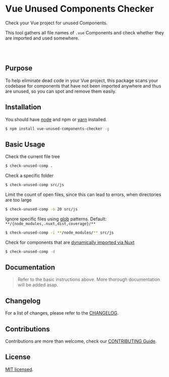 # Vue Unused Components Checker

Check your Vue project for unused Components.

This tool gathers all file names of `.vue` Components and check whether they are imported and used somewhere.

<p align="center" class="text-center">
  <img alt="" src="https://img.shields.io/github/workflow/status/BerniWittmann/vue-unused-components-checker/Release/main"/>
  <img alt="" src="https://shields.io/github/issues/BerniWittmann/vue-unused-components-checker"/>
  <img alt="" src="https://shields.io/npm/l/vue-unused-components-checker"/>
  <img alt="" src="https://shields.io/npm/v/vue-unused-components-checker"/>
</p>

<p align="center" class="text-center">
  <img alt="" src="https://i.imgur.com/3SJ5CeK.gif" />
</p>

## Purpose

To help eliminate dead code in your Vue project, this package scans your codebase for components that have not been imported anywhere and thus are unused, so you can spot and remove them easily.

## Installation

You should have [node](https://nodejs.org/en/) and npm or [yarn](https://yarnpkg.com) installed.

```bash
$ npm install vue-unused-components-checker -g
```

## Basic Usage

Check the current file tree

```bash
$ check-unused-comp .
```

Check a specific folder

```bash
$ check-unused-comp src/js
```

Limit the count of open files, since this can lead to errors, when directories are too large

```bash
$ check-unused-comp -o 20 src/js
```

Ignore specific files using [glob](https://www.npmjs.com/package/glob#glob-primer) patterns. Default: `**/{node_modules,.nuxt,dist,coverage}/**`

```bash
$ check-unused-comp -i **/node_modules/** src/js
```

Check for components that are [dynamically imported via Nuxt](https://nuxtjs.org/docs/directory-structure/components/#dynamic-imports)
```bash
$ check-unused-comp -d
```

## Documentation

> Refer to the basic instructions above. More thorough documentation will be added asap.

## Changelog

For a list of changes, please refer to the [CHANGELOG](CHANGELOG.md).

## Contributions

Contributions are more than welcome, check our [CONTRIBUTING Guide](CONTRIBUTING.md).

## License

[MIT licensed](LICENSE).
